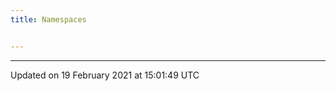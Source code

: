 ```yaml
---
title: Namespaces


---
```









-------------------------------

Updated on 19 February 2021 at 15:01:49 UTC
